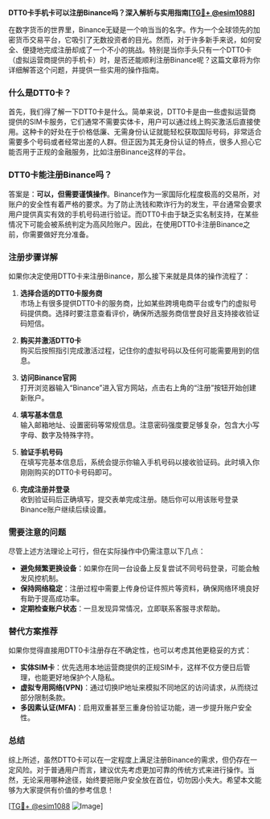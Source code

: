 **DTT0卡手机卡可以注册Binance吗？深入解析与实用指南[[TG💪+ @esim1088](https://t.me/s/esim1088)]**

在数字货币的世界里，Binance无疑是一个响当当的名字。作为一个全球领先的加密货币交易平台，它吸引了无数投资者的目光。然而，对于许多新手来说，如何安全、便捷地完成注册却成了一个不小的挑战。特别是当你手头只有一个DTT0卡（虚拟运营商提供的手机卡）时，是否还能顺利注册Binance呢？这篇文章将为你详细解答这个问题，并提供一些实用的操作指南。

### 什么是DTT0卡？

首先，我们得了解一下DTT0卡是什么。简单来说，DTT0卡是由一些虚拟运营商提供的SIM卡服务，它们通常不需要实体卡，用户可以通过线上购买激活后直接使用。这种卡的好处在于价格低廉、无需身份认证就能轻松获取国际号码，非常适合需要多个号码或者经常出差的人群。但正因为其无身份认证的特点，很多人担心它能否用于正规的金融服务，比如注册Binance这样的平台。

### DTT0卡能注册Binance吗？

答案是：**可以，但需要谨慎操作**。Binance作为一家国际化程度极高的交易所，对账户的安全性有着严格的要求。为了防止洗钱和欺诈行为的发生，平台通常会要求用户提供真实有效的手机号码进行验证。而DTT0卡由于缺乏实名制支持，在某些情况下可能会被系统判定为高风险账户。因此，在使用DTT0卡注册Binance之前，你需要做好充分准备。

### 注册步骤详解

如果你决定使用DTT0卡来注册Binance，那么接下来就是具体的操作流程了：

1. **选择合适的DTT0卡服务商**  
   市场上有很多提供DTT0卡的服务商，比如某些跨境电商平台或专门的虚拟号码提供商。选择时要注意查看评价，确保所选服务商信誉良好且支持接收验证码短信。

2. **购买并激活DTT0卡**  
   购买后按照指引完成激活过程，记住你的虚拟号码以及任何可能需要用到的信息。

3. **访问Binance官网**  
   打开浏览器输入“Binance”进入官方网站，点击右上角的“注册”按钮开始创建新账户。

4. **填写基本信息**  
   输入邮箱地址、设置密码等常规信息。注意密码强度要足够复杂，包含大小写字母、数字及特殊字符。

5. **验证手机号码**  
   在填写完基本信息后，系统会提示你输入手机号码以接收验证码。此时填入你刚刚购买的DTT0卡号码即可。

6. **完成注册并登录**  
   收到验证码后正确填写，提交表单完成注册。随后你可以用该账号登录Binance账户继续后续设置。

### 需要注意的问题

尽管上述方法理论上可行，但在实际操作中仍需注意以下几点：
- **避免频繁更换设备**：如果你在同一台设备上反复尝试不同号码登录，可能会触发风控机制。
- **保持网络稳定**：注册过程中需要上传身份证件照片等资料，确保网络环境良好有助于提高成功率。
- **定期检查账户状态**：一旦发现异常情况，立即联系客服寻求帮助。

### 替代方案推荐

如果你觉得直接用DTT0卡注册存在不确定性，也可以考虑其他更稳妥的方式：
- **实体SIM卡**：优先选用本地运营商提供的正规SIM卡，这样不仅方便日后管理，也能更好地保护个人隐私。
- **虚拟专用网络(VPN)**：通过切换IP地址来模拟不同地区的访问请求，从而绕过部分限制条款。
- **多因素认证(MFA)**：启用双重甚至三重身份验证功能，进一步提升账户安全性。

### 总结

综上所述，虽然DTT0卡可以在一定程度上满足注册Binance的需求，但仍存在一定风险。对于普通用户而言，建议优先考虑更加可靠的传统方式来进行操作。当然，无论采用哪种途径，始终要把账户安全放在首位，切勿因小失大。希望本文能够为大家提供有价值的参考信息！

[[TG💪+ @esim1088](https://t.me/s/esim1088) ![Image](https://i.postimg.cc/4NQfJmqS/Snipaste-2025-05-13-00-14-12.png)]